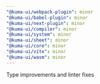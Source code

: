 ```yaml
---
"@kuma-ui/webpack-plugin": minor
"@kuma-ui/babel-plugin": minor
"@kuma-ui/next-plugin": minor
"@kuma-ui/compiler": minor
"@kuma-ui/system": minor
"@kuma-ui/sheet": minor
"@kuma-ui/core": minor
"@kuma-ui/vite": minor
"@kuma-ui/wasm": minor
---
```


Type improvements and linter fixes
